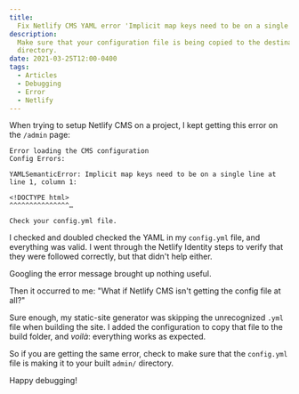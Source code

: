 ```yaml
---
title:
  Fix Netlify CMS YAML error 'Implicit map keys need to be on a single line'
description:
  Make sure that your configuration file is being copied to the destination
  directory.
date: 2021-03-25T12:00-0400
tags:
  - Articles
  - Debugging
  - Error
  - Netlify
---
```


When trying to setup Netlify CMS on a project, I kept getting this error on the
`/admin` page:

```
Error loading the CMS configuration
Config Errors:

YAMLSemanticError: Implicit map keys need to be on a single line at line 1, column 1:

<!DOCTYPE html>
^^^^^^^^^^^^^^^…

Check your config.yml file.
```

I checked and doubled checked the YAML in my `config.yml` file, and everything
was valid. I went through the Netlify Identity steps to verify that they were
followed correctly, but that didn't help either.

Googling the error message brought up nothing useful.

Then it occurred to me: "What if Netlify CMS isn't getting the config file at
all?"

Sure enough, my static-site generator was skipping the unrecognized `.yml` file
when building the site. I added the configuration to copy that file to the build
folder, and _voilà_: everything works as expected.

So if you are getting the same error, check to make sure that the `config.yml`
file is making it to your built `admin/` directory.

Happy debugging!
